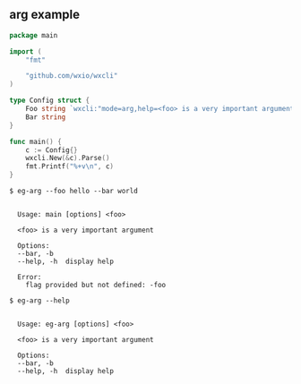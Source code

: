 ## arg example

<!--tmpl,code=go:cat main.go -->
``` go 
package main

import (
	"fmt"

	"github.com/wxio/wxcli"
)

type Config struct {
	Foo string `wxcli:"mode=arg,help=<foo> is a very important argument"`
	Bar string
}

func main() {
	c := Config{}
	wxcli.New(&c).Parse()
	fmt.Printf("%+v\n", c)
}
```
<!--/tmpl-->

```
$ eg-arg --foo hello --bar world
```

<!--tmpl,code=plain:go run main.go --foo hello --bar world -->
``` plain 

  Usage: main [options] <foo>

  <foo> is a very important argument

  Options:
  --bar, -b
  --help, -h  display help

  Error:
    flag provided but not defined: -foo

```
<!--/tmpl-->

```
$ eg-arg --help
```

<!--tmpl,code=plain:go build -o eg-arg && ./eg-arg --help ; rm eg-arg -->
``` plain 

  Usage: eg-arg [options] <foo>

  <foo> is a very important argument

  Options:
  --bar, -b
  --help, -h  display help

```
<!--/tmpl-->
